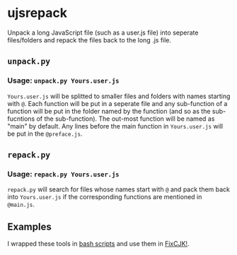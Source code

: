 # ujsrepack
Unpack a long JavaScript file (such as a user.js file) into seperate files/folders and repack the files back to the long .js file.

## `unpack.py`
### Usage: `unpack.py Yours.user.js`

`Yours.user.js` will be splitted to smaller files and folders with names starting with `@`. Each function will be put in a seperate file and any sub-function of a function will be put in the folder named by the function (and so as the sub-fucntions of the sub-function). The out-most function will be named as "main" by default. Any lines before the main function in `Yours.user.js` will be put in the `@preface.js`.

## `repack.py`
### Usage: `repack.py Yours.user.js`

`repack.py` will search for files whose names start with `@` and pack them back into `Yours.user.js` if the corresponding functions are mentioned in `@main.js`.

## Examples
I wrapped these tools in [bash scripts](https://github.com/stecue/fixcjk/tree/master/util) and use them in [FixCJK!](https://github.com/stecue/fixcjk).
